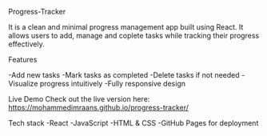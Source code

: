 Progress-Tracker

It is a clean and minimal progress management app built using React. It allows users to add, manage and coplete tasks while tracking their progress effectively.

Features

-Add new tasks
-Mark tasks as completed
-Delete tasks if not needed
-Visualize progress intuitively
-Fully responsive design

Live Demo
Check out the live version here:
https://mohammedimraans.github.io/progress-tracker/

Tech stack
-React
-JavaScript
-HTML & CSS
-GitHub Pages for deployment
